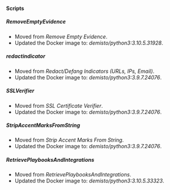 
#### Scripts
##### RemoveEmptyEvidence
- Moved from *Remove Empty Evidence*.
- Updated the Docker image to: *demisto/python3:3.10.5.31928*.
##### redactindicator
- Moved from *Redact/Defang Indicators (URLs, IPs, Email)*.
- Updated the Docker image to: *demisto/python3:3.9.7.24076*.
##### SSLVerifier
- Moved from *SSL Certificate Verifier*.
- Updated the Docker image to: *demisto/python3:3.9.7.24076*.
##### StripAccentMarksFromString
- Moved from *Strip Accent Marks From String*.
- Updated the Docker image to: *demisto/python3:3.9.7.24076*.
##### RetrievePlaybooksAndIntegrations
- Moved from *RetrievePlaybooksAndIntegrations*.
- Updated the Docker image to: *demisto/python3:3.10.5.33323*.
